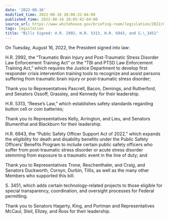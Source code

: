 ```yaml
---
date: '2022-08-16'
modified_time: 2022-08-16 20:08:32-04:00
published_time: 2022-08-16 20:05:42-04:00
source_url: https://www.whitehouse.gov/briefing-room/legislation/2022/08/16/bills-signed-h-r-2992-h-r-5313-h-r-6943-and-s-3451/
tags: legislation
title: "Bills Signed: H.R. 2992, H.R. 5313, H.R. 6943, and S.\_3451"
---
```

 
On Tuesday, August 16, 2022, the President signed into law:

H.R. 2992, the “Traumatic Brain Injury and Post-Traumatic Stress
Disorder Law Enforcement Training Act” or the “TBI and PTSD Law
Enforcement Training Act,” which requires the Justice Department to
develop first responder crisis intervention training tools to recognize
and assist persons suffering from traumatic brain injury or
post-traumatic stress disorder;

Thank you to Representatives Pascrell, Bacon, Demings, and Rutherford,
and Senators Ossoff, Grassley, and Kennedy for their leadership.

H.R. 5313, “Reese’s Law,” which establishes safety standards regarding
button cell or coin batteries;

Thank you to Representatives Kelly, Arrington, and Lieu, and Senators
Blumenthal and Blackburn for their leadership.

H.R. 6943, the “Public Safety Officer Support Act of 2022,” which
expands the eligibility for death and disability benefits under the
Public Safety Officers’ Benefits Program to include certain public
safety officers who suffer from post-traumatic stress disorder or acute
stress disorder stemming from exposure to a traumatic event in the line
of duty; and

Thank you to Representatives Trone, Reschenthaler, and Craig, and
Senators Duckworth, Cornyn, Durbin, Tillis, as well as the many other
Members who supported this bill.

S. 3451, which adds certain technology-related projects to those
eligible for special transparency, coordination, and oversight processes
for Federal permitting.

Thank you to Senators Hagerty, King, and Portman and Representatives
McCaul, Steil, Ellzey, and Ross for their leadership.

